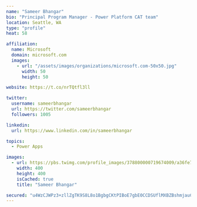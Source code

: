 ```yaml
---
name: "Sameer Bhangar"
bio: "Principal Program Manager - Power Platform CAT team"
location: Seattle, WA
type: "profile"
heat: 58

affiliation:
  name: Microsoft
  domain: microsoft.com
  images:
    - url: "/assets/images/organizations/microsoft.com-50x50.jpg"
      width: 50
      height: 50

website: https://t.co/nrTQtfl3ll

twitter:
  username: sameerbhangar
  url: https://twitter.com/sameerbhangar
  followers: 1005

linkedin:
  url: https://www.linkedin.com/in/sameerbhangar

topics:
  - Power Apps

images:
  - url: https://pbs.twimg.com/profile_images/378800000719674009/a36fe7ddfab1778b76e5793772e43798_400x400.jpeg
    width: 400
    height: 400
    isCached: true
    title: "Sameer Bhangar"

secured: "u4WzCJWPz3+zllZgTK9S8L8o1BgbgCKtPIBoE7gbE0CCDSUflMXBZBshmjauC8qp7HwmWg3NF0IMUXuVKKeq/g+LpPjZzKLau+Oyyst0WtBmA698duS/DISOj8ism5stO0PiQVaPpJFy6Uzyj4pWWYkquGWrno63R8g7VIb0yvuohpGrERPlC8Gfj0vnwtP0ZuTMCnGJPaRuftoWzjdHUEvsLcINQsI2fVsUUG7X2YUbuyIXR3PIv+UfiRZkVyEBvmZPn2PQoPOS3nbz13abqV+8ktVq9yE1iOIC8OUWV9+gmgMDNSD5F+DniApFkrCuSyNL/NSlCMC6HDJr10Q52yfB0jGHamQZbQ8m/W3yONxIEUCqbeJPgyQe5qt4EykcRxVVquS0zZIO/Wnl0b/f4GtpCrXgERkcaC3wIhUe/iM=;ix48SbJ0dikvPFO8nTdXuA=="
---
```


